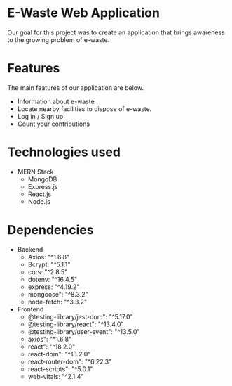 # E-Waste Web Application
Our goal for this project was to create an application that brings awareness to the growing problem of e-waste.
# Features
The main features of our application are below.
* Information about e-waste
* Locate nearby facilities to dispose of e-waste.
* Log in / Sign up
* Count your contributions
# Technologies used
* MERN Stack
  * MongoDB
  * Express.js
  * React.js
  * Node.js
# Dependencies
* Backend
  * Axios: "^1.6.8"
  * Bcrypt: "^5.1.1"
  * cors: "^2.8.5"
  * dotenv: "^16.4.5"
  * express: "^4.19.2"
  * mongoose": "^8.3.2"
  * node-fetch: "^3.3.2"
* Frontend
  * @testing-library/jest-dom": "^5.17.0"
  * @testing-library/react": "^13.4.0"
  * @testing-library/user-event": "^13.5.0"
  * axios": "^1.6.8"
  * react": "^18.2.0"
  * react-dom": "^18.2.0"
  * react-router-dom": "^6.22.3"
  * react-scripts": "^5.0.1"
  * web-vitals: "^2.1.4"
